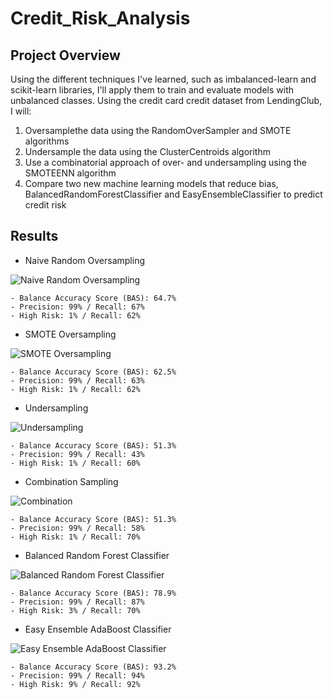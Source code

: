 # Credit_Risk_Analysis

## Project Overview
Using the different techniques I've learned, such as imbalanced-learn and scikit-learn libraries, I'll apply them to train and evaluate models with unbalanced classes. Using the credit card credit dataset from LendingClub, I will:
  1. Oversamplethe data using the RandomOverSampler and SMOTE algorithms
  2. Undersample the data using the ClusterCentroids algorithm
  3. Use a combinatorial approach of over- and undersampling using the SMOTEENN algorithm
  4. Compare two new machine learning models that reduce bias, BalancedRandomForestClassifier and EasyEnsembleClassifier to predict credit risk

## Results
  - Naive Random Oversampling

![Naive Random Oversampling](https://user-images.githubusercontent.com/110737061/206319418-fa34806d-3cc7-4db0-9391-07cba009e950.png)

    - Balance Accuracy Score (BAS): 64.7%
    - Precision: 99% / Recall: 67%
    - High Risk: 1% / Recall: 62%
    
  - SMOTE Oversampling

![SMOTE Oversampling](https://user-images.githubusercontent.com/110737061/206319454-0238cf70-1964-4ec6-84ca-99719a318c6b.png)

    - Balance Accuracy Score (BAS): 62.5%
    - Precision: 99% / Recall: 63%
    - High Risk: 1% / Recall: 62%

  - Undersampling

![Undersampling](https://user-images.githubusercontent.com/110737061/206319502-12813140-ec05-4d4d-ad22-ef7590422587.png)

    - Balance Accuracy Score (BAS): 51.3%
    - Precision: 99% / Recall: 43%
    - High Risk: 1% / Recall: 60%

  - Combination Sampling

![Combination](https://user-images.githubusercontent.com/110737061/206319555-d883713c-54b8-42f9-820f-5777d4256308.png)

    - Balance Accuracy Score (BAS): 51.3%
    - Precision: 99% / Recall: 58%
    - High Risk: 1% / Recall: 70%

  - Balanced Random Forest Classifier

![Balanced Random Forest Classifier](https://user-images.githubusercontent.com/110737061/206319606-8c261c0d-1ab9-450d-934c-d5e2047776cc.png)

    - Balance Accuracy Score (BAS): 78.9%
    - Precision: 99% / Recall: 87%
    - High Risk: 3% / Recall: 70%

  - Easy Ensemble AdaBoost Classifier

![Easy Ensemble AdaBoost Classifier](https://user-images.githubusercontent.com/110737061/206319805-489a90a9-ce88-49e7-8e8f-af3c70d3e398.png)

    - Balance Accuracy Score (BAS): 93.2%
    - Precision: 99% / Recall: 94%
    - High Risk: 9% / Recall: 92%
